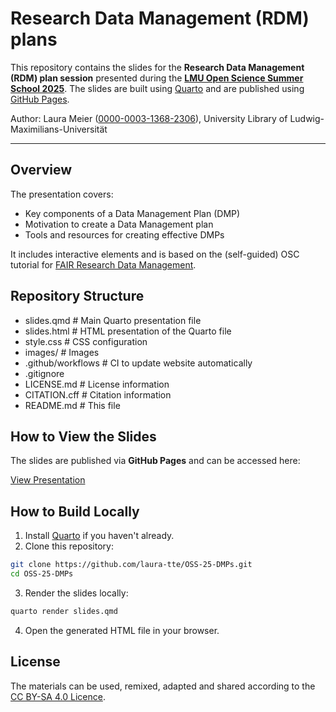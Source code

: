 # Research Data Management (RDM) plans 

This repository contains the slides for the **Research Data Management (RDM) plan session** presented during the **[LMU Open Science Summer School 2025](https://lmu-osc.github.io/Open-Science-Summer-School-2025/)**. The slides are built using [Quarto](https://quarto.org/) and are published using [GitHub Pages](https://pages.github.com/).

Author: Laura Meier ([0000-0003-1368-2306](https://orcid.org/0000-0003-1368-2306)), University Library of Ludwig-Maximilians-Universität

---

## Overview

The presentation covers:
- Key components of a Data Management Plan (DMP)
- Motivation to create a Data Management plan
- Tools and resources for creating effective DMPs

It includes interactive elements and is based on the (self-guided) OSC tutorial for [FAIR Research Data Management](https://lmu-osc.github.io/FAIR-Data-Management/).

## Repository Structure

- slides.qmd # Main Quarto presentation file
- slides.html # HTML presentation of the Quarto file
- style.css # CSS configuration
- images/ # Images
- .github/workflows # CI to update website automatically
- .gitignore 
- LICENSE.md # License information
- CITATION.cff # Citation information
- README.md # This file

## How to View the Slides

The slides are published via **GitHub Pages** and can be accessed here:  

[View Presentation](https://laura-tte.github.io/OSS-25-DMPs/slides.html/)

## How to Build Locally

1. Install [Quarto](https://quarto.org/docs/get-started/) if you haven't already.
2. Clone this repository:

```bash
git clone https://github.com/laura-tte/OSS-25-DMPs.git
cd OSS-25-DMPs
```

3. Render the slides locally:

```bash
quarto render slides.qmd
```

4. Open the generated HTML file in your browser.

## License

The materials can be used, remixed, adapted and shared according to the [CC BY-SA 4.0 Licence](https://creativecommons.org/licenses/by-sa/4.0/). 